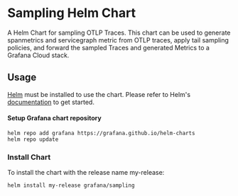 # Sampling Helm Chart

A Helm Chart for sampling OTLP Traces. This chart can be used to generate spanmetrics and servicegraph metric from OTLP traces, apply tail sampling policies, and forward the sampled Traces and generated Metrics to a Grafana Cloud stack.

## Usage

[Helm](https://helm.sh/) must be installed to use the chart. Please refer to Helm's [documentation](https://helm.sh/docs/) to get started.

#### Setup Grafana chart repository

```
helm repo add grafana https://grafana.github.io/helm-charts
helm repo update
```

### Install Chart

To install the chart with the release name my-release:

```
helm install my-release grafana/sampling
```
